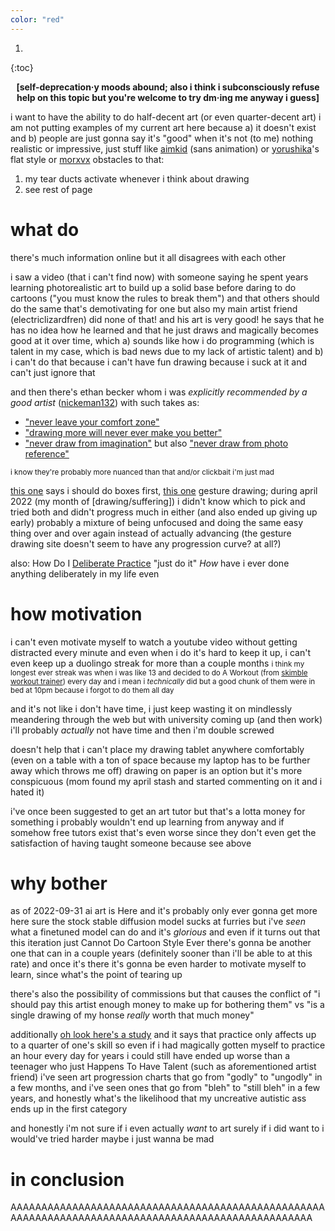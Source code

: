 ```yaml
---
color: "red"
---
```


1. 
{:toc}

<p style="text-align: center"><strong>[self-deprecation·y moods abound; also i think i subconsciously refuse help on this topic but you're welcome to try dm·ing me anyway i guess]</strong></p>

i want to have the ability to do half-decent art (or even quarter-decent art)
i am not putting examples of my current art here because a) it doesn't exist and b) people are just gonna say it's "good" when it's not (to me)
nothing realistic or impressive, just stuff like [aimkid](https://www.youtube.com/channel/UCAPwJEqyypq9q895BD6DsqQ) (sans animation) or [yorushika](https://www.youtube.com/channel/UC6S2s7fteUaAgKw4E_h1SqQ)'s flat style or [morxvx](https://twitter.com/morxwx/)
obstacles to that:
1. my tear ducts activate whenever i think about drawing 
2. see rest of page

# what do

there's much information online but it all disagrees with each other

i saw a video (that i can't find now) with someone saying he spent years learning photorealistic art to build up a solid base before daring to do cartoons ("you must know the rules to break them") and that others should do the same
that's demotivating for one but also my main artist friend (electriclizardfren) did none of that! and his art is very good!
he says that he has no idea how he learned and that he just draws and magically becomes good at it over time, which a) sounds like how i do programming (which is talent in my case, which is bad news due to my lack of artistic talent) and b) i can't do that because i can't have fun drawing because i suck at it and can't just ignore that

and then there's ethan becker whom i was *explicitly recommended by a good artist* ([nickeman132](https://twitter.com/nickeman132)) with such takes as:
- ["never leave your comfort zone"](https://www.youtube.com/watch?v=FqZhb5hRs5g)
- ["drawing more will never ever make you better"](https://www.youtube.com/watch?v=FxoTwEdbbgQ_)
- ["never draw from imagination"](https://www.youtube.com/watch?v=NEvMHRgPdyk) but also ["never draw from photo reference"](https://www.youtube.com/watch?v=KxcIXNrzu4s)

<small>i know they're probably more nuanced than that and/or clickbait i'm just mad</small>

[this one](https://drawabox.com/) says i should do boxes first, [this one](https://line-of-action.com/index.php) gesture drawing; during april 2022 (my month of [drawing/suffering]) i didn't know which to pick and tried both and didn't progress much in either (and also ended up giving up early)
probably a mixture of being unfocused and doing the same easy thing over and over again instead of actually advancing (the gesture drawing site doesn't seem to have any progression curve? at all?)

also: How Do I [Deliberate Practice](https://en.wikipedia.org/wiki/Practice_(learning_method)#Deliberate_practice)
"just do it" *How*
have i ever done anything deliberately in my life even

# how motivation

i can't even motivate myself to watch a youtube video without getting distracted every minute
and even when i do it's hard to keep it up, i can't even keep up a duolingo streak for more than a couple months
<small>i think my longest ever streak was when i was like 13 and decided to do A Workout (from [skimble workout trainer](https://www.skimble.com/)) every day and i mean i *technically* did but a good chunk of them were in bed at 10pm because i forgot to do them all day</small>

and it's not like i don't have time, i just keep wasting it on mindlessly meandering through the web
but with university coming up (and then work) i'll probably *actually* not have time and then i'm double screwed

doesn't help that i can't place my drawing tablet anywhere comfortably (even on a table with a ton of space because my laptop has to be further away which throws me off)
drawing on paper is an option but it's more conspicuous (mom found my april stash and started commenting on it and i hated it)

i've once been suggested to get an art tutor but that's a lotta money for something i probably wouldn't end up learning from anyway
and if somehow free tutors exist that's even worse since they don't even get the satisfaction of having taught someone because see above

# why bother

as of 2022-09-31 ai art is Here and it's probably only ever gonna get more here
sure the stock stable diffusion model sucks at furries but i've *seen* what a finetuned model can do and it's *glorious*
and even if it turns out that this iteration just Cannot Do Cartoon Style Ever there's gonna be another one that can in a couple years (definitely sooner than i'll be able to at this rate)
and once it's there it's gonna be even harder to motivate myself to learn, since what's the point of tearing up

there's also the possibility of commissions but that causes the conflict of "i should pay this artist enough money to make up for bothering them" vs "is a single drawing of my honse *really* worth that much money"

additionally [oh look here's a study](https://journals.sagepub.com/doi/10.1177/0956797614535810) and it says that practice only affects up to a quarter of one's skill so even if i had magically gotten myself to practice an hour every day for years i could still have ended up worse than a teenager who just Happens To Have Talent (such as aforementioned artist friend)
i've seen art progression charts that go from "godly" to "ungodly" in a few months, and i've seen ones that go from "bleh" to "still bleh" in a few years, and honestly what's the likelihood that my uncreative autistic ass ends up in the first category

and honestly i'm not sure if i even actually *want* to art
surely if i did want to i would've tried harder
maybe i just wanna be mad

# in conclusion

AAAAAAAAAAAAAAAAAAAAAAAAAAAAAAAAAAAAAAAAAAAAAAAAAAAAAAAAAAAAAAAAAAAAAAAAAAAAAAAAAAAAAAAAAAAAAAAAAAAA
